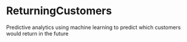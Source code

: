 # ReturningCustomers
Predictive analytics using machine learning to predict which customers would return in the future
